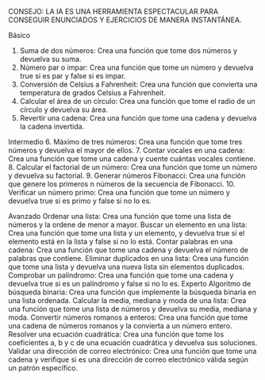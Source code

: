 CONSEJO: LA IA ES UNA HERRAMIENTA ESPECTACULAR PARA CONSEGUIR ENUNCIADOS Y EJERCICIOS DE MANERA INSTANTÁNEA.

Básico
1. Suma de dos números: Crea una función que tome dos números y devuelva su suma.
2. Número par o impar: Crea una función que tome un número y devuelva true si es par y false si es impar.
3. Conversión de Celsius a Fahrenheit: Crea una función que convierta una temperatura de grados Celsius a Fahrenheit.
4. Calcular el área de un círculo: Crea una función que tome el radio de un círculo y devuelva su área.
5. Revertir una cadena: Crea una función que tome una cadena y devuelva la cadena invertida.


Intermedio
6. Máximo de tres números: Crea una función que tome tres números y devuelva el mayor de ellos.
7. Contar vocales en una cadena: Crea una función que tome una cadena y cuente cuántas vocales contiene.
8. Calcular el factorial de un número: Crea una función que tome un número y devuelva su factorial.
9. Generar números Fibonacci: Crea una función que genere los primeros n números de la secuencia de Fibonacci.
10. Verificar un número primo: Crea una función que tome un número y devuelva true si es primo y false si no lo es.

Avanzado
Ordenar una lista: Crea una función que tome una lista de números y la ordene de menor a mayor.
Buscar un elemento en una lista: Crea una función que tome una lista y un elemento, y devuelva true si el elemento está en la lista y false si no lo está.
Contar palabras en una cadena: Crea una función que tome una cadena y devuelva el número de palabras que contiene.
Eliminar duplicados en una lista: Crea una función que tome una lista y devuelva una nueva lista sin elementos duplicados.
Comprobar un palíndromo: Crea una función que tome una cadena y devuelva true si es un palíndromo y false si no lo es.
Experto
Algoritmo de búsqueda binaria: Crea una función que implemente la búsqueda binaria en una lista ordenada.
Calcular la media, mediana y moda de una lista: Crea una función que tome una lista de números y devuelva su media, mediana y moda.
Convertir números romanos a enteros: Crea una función que tome una cadena de números romanos y la convierta a un número entero.
Resolver una ecuación cuadrática: Crea una función que tome los coeficientes a, b y c de una ecuación cuadrática y devuelva sus soluciones.
Validar una dirección de correo electrónico: Crea una función que tome una cadena y verifique si es una dirección de correo electrónico válida según un patrón específico.